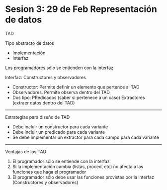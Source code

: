 # Sesion 3: 29 de Feb Representación de datos

TAD

Tipo abstracto de datos

- Implementación
- Interfaz

Los programadores sólo se entienden con la interfaz

Interfaz: Constructores y observadores

- Constructor: Permite definir un elemento que pertence al TAD
- Observadores. Permite observa dentro del TAD
- Dos tipo: PRedicados (saber si pertenece a un caso) Extractores (extraer datos dentro del TAD)

---

Estrategias para diseño de TAD

- Debe incluir un constructor para cada variante
- Debe incluir un predicado para cada variante
- Se debe implementar un extractor para cada campo para cada variante

---

Ventajas de los TAD

1. El programador sólo se entiende con la interfaz
2. Si la implementación cambia (listas, proced, etc) no afecta a las funciones que haga el programador
3. El programador sólo debe usar las funciones provistas por la interfaz (Constructores y observadores)